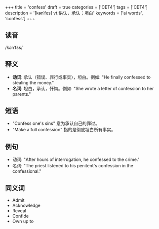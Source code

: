 +++
title = 'confess'
draft = true
categories = ['CET4']
tags = ['CET4']
description = '[kənˈfes] vt.供认，承认；坦白'
keywords = ['ai words', 'confess']
+++

## 读音
/kənˈfɛs/

## 释义
- **动词**: 承认（错误、罪行或事实），坦白。例如: "He finally confessed to stealing the money."
- **名词**: 坦白，承认，忏悔。例如: "She wrote a letter of confession to her parents."

## 短语
- "Confess one's sins" 意为承认自己的罪过。
- "Make a full confession" 指的是彻底坦白所有事实。

## 例句
- 动词: "After hours of interrogation, he confessed to the crime."
- 名词: "The priest listened to his penitent's confession in the confessional."

## 同义词
- Admit
- Acknowledge
- Reveal
- Confide
- Own up to

